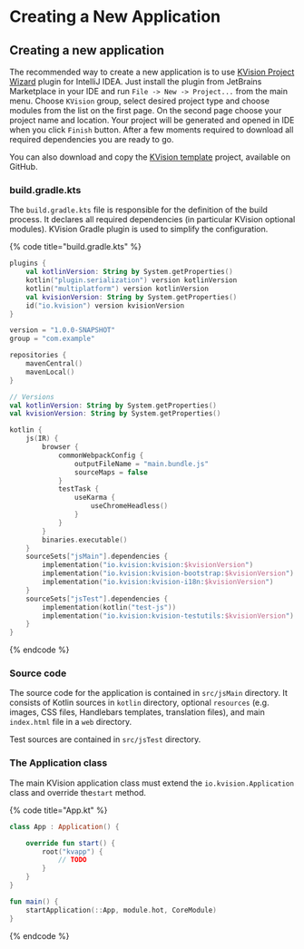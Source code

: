 # Creating a New Application

## Creating a new application

The recommended way to create a new application is to use [KVision Project Wizard](https://plugins.jetbrains.com/plugin/16533-kvision-project-wizard) plugin for IntelliJ IDEA. Just install the plugin from JetBrains Marketplace in your IDE and run `File -> New -> Project...` from the main menu. Choose `KVision` group, select desired project type and choose modules from the list on the first page. On the second page choose your project name and location. Your project will be generated and opened in IDE when you click `Finish` button. After a few moments required to download all required dependencies you are ready to go.

You can also download and copy the [KVision template](https://github.com/rjaros/kvision-examples/tree/master/template) project, available on GitHub.

### build.gradle.kts

The `build.gradle.kts` file is responsible for the definition of the build process. It declares all required dependencies (in particular KVision optional modules). KVision Gradle plugin is used to simplify the configuration.&#x20;

{% code title="build.gradle.kts" %}
```kotlin
plugins {
    val kotlinVersion: String by System.getProperties()
    kotlin("plugin.serialization") version kotlinVersion
    kotlin("multiplatform") version kotlinVersion
    val kvisionVersion: String by System.getProperties()
    id("io.kvision") version kvisionVersion
}

version = "1.0.0-SNAPSHOT"
group = "com.example"

repositories {
    mavenCentral()
    mavenLocal()
}

// Versions
val kotlinVersion: String by System.getProperties()
val kvisionVersion: String by System.getProperties()

kotlin {
    js(IR) {
        browser {
            commonWebpackConfig {
                outputFileName = "main.bundle.js"
                sourceMaps = false
            }
            testTask {
                useKarma {
                    useChromeHeadless()
                }
            }
        }
        binaries.executable()
    }
    sourceSets["jsMain"].dependencies {
        implementation("io.kvision:kvision:$kvisionVersion")
        implementation("io.kvision:kvision-bootstrap:$kvisionVersion")
        implementation("io.kvision:kvision-i18n:$kvisionVersion")
    }
    sourceSets["jsTest"].dependencies {
        implementation(kotlin("test-js"))
        implementation("io.kvision:kvision-testutils:$kvisionVersion")
    }
}
```
{% endcode %}

### Source code

The source code for the application is contained in `src/jsMain` directory. It consists of Kotlin sources in `kotlin` directory, optional `resources` (e.g. images, CSS files, Handlebars templates, translation files), and main `index.html` file in a `web` directory.

Test sources are contained in `src/jsTest` directory.

### The Application class

The main KVision application class must extend the `io.kvision.Application` class and override the`start` method.

{% code title="App.kt" %}
```kotlin
class App : Application() {

    override fun start() {
        root("kvapp") {
            // TODO
        }
    }
}

fun main() {
    startApplication(::App, module.hot, CoreModule)
}
```
{% endcode %}

##
